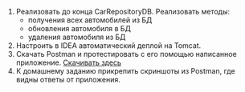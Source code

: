1. Реализовать до конца CarRepositoryDB. Реализовать методы:
    - получения всех автомобилей из БД
    - обновления автомобиля в БД
    - удаления автомобиля из БД
2. Настроить в IDEA автоматический деплой на Tomcat.
3. Скачать Postman и протестировать с его помощью написанное приложение. <a href="https://www.postman.com/downloads/" target="_blank">Скачивать здесь</a>
4. К домашнему заданию прикрепить скриншоты из Postman, где видны ответы от приложения.